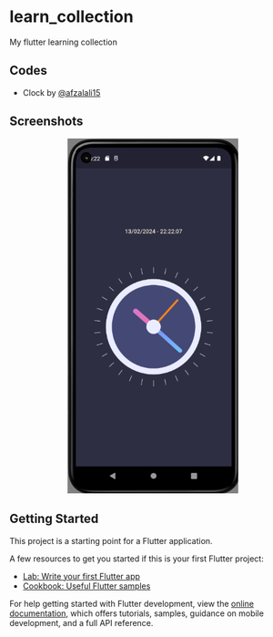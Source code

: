 # learn_collection

My flutter learning collection

## Codes

- Clock by [@afzalali15](https://gist.github.com/afzalali15/6d5c485eb6a5f64116f35a0360eea94f)

## Screenshots

<p align="center">
  <img src="clock.png" width="300px" alt="Clock" title="clock">
</p>

## Getting Started

This project is a starting point for a Flutter application.

A few resources to get you started if this is your first Flutter project:

- [Lab: Write your first Flutter app](https://docs.flutter.dev/get-started/codelab)
- [Cookbook: Useful Flutter samples](https://docs.flutter.dev/cookbook)

For help getting started with Flutter development, view the
[online documentation](https://docs.flutter.dev/), which offers tutorials,
samples, guidance on mobile development, and a full API reference.
